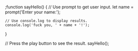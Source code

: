 ;function sayHello() {
    // Use prompt to get user input.
    let name = prompt('Enter your name:');

    // Use console.log to display results.
    console.log('fuck you, ' + name + '!');
}

// Press the play button to see the result.
sayHello();
